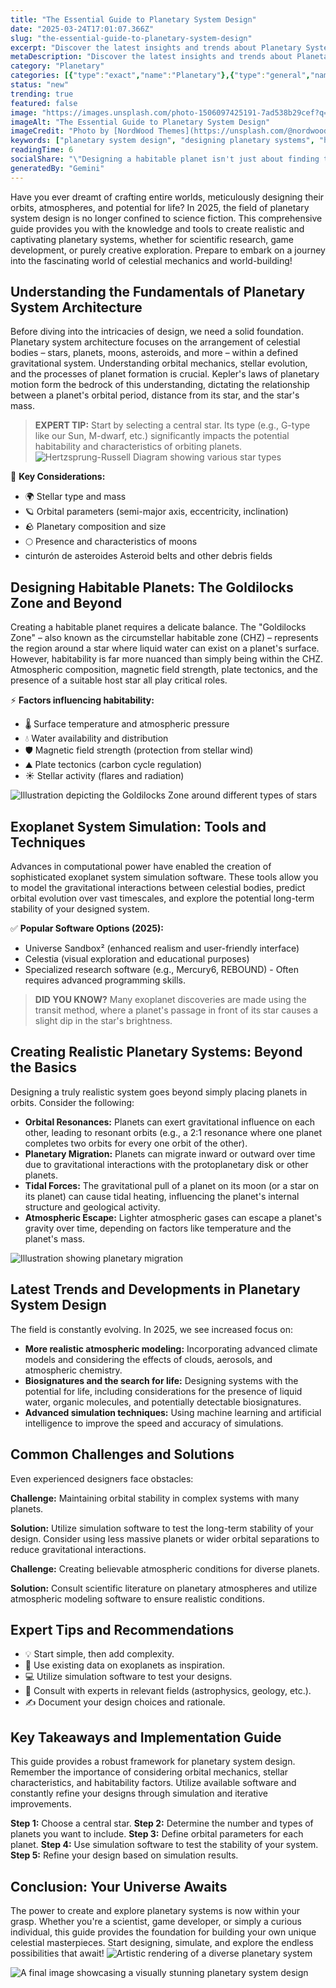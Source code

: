 ```yaml
---
title: "The Essential Guide to Planetary System Design"
date: "2025-03-24T17:01:07.366Z"
slug: "the-essential-guide-to-planetary-system-design"
excerpt: "Discover the latest insights and trends about Planetary System Design. This comprehensive guide covers everything you need to know about Planetary System Design in 2025."
metaDescription: "Discover the latest insights and trends about Planetary System Design. This comprehensive guide covers everything you need to know about Planetary System D..."
category: "Planetary"
categories: [{"type":"exact","name":"Planetary"},{"type":"general","name":"Engineering"},{"type":"medium","name":"Systems Design"},{"type":"specific","name":"Simulation Modeling"},{"type":"niche","name":"Orbital Mechanics"}]
status: "new"
trending: true
featured: false
image: "https://images.unsplash.com/photo-1506097425191-7ad538b29cef?q=85&w=1200&fit=max&fm=webp&auto=compress"
imageAlt: "The Essential Guide to Planetary System Design"
imageCredit: "Photo by [NordWood Themes](https://unsplash.com/@nordwood) on Unsplash"
keywords: ["planetary system design", "designing planetary systems", "habitable planet design", "exoplanet system simulation", "planetary system architecture", "best planetary system design software", "how to design a planetary system", "planetary system design tutorial", "buy planetary system design software", "create realistic planetary systems"]
readingTime: 6
socialShare: "\"Designing a habitable planet isn't just about finding the 'Goldilocks Zone'; it's about orchestrating a symphony of atmospheric, geological, and stellar conditions – a delicate cosmic ballet.\""
generatedBy: "Gemini"
---
```




Have you ever dreamt of crafting entire worlds, meticulously designing their orbits, atmospheres, and potential for life? In 2025, the field of planetary system design is no longer confined to science fiction.  This comprehensive guide provides you with the knowledge and tools to create realistic and captivating planetary systems, whether for scientific research, game development, or purely creative exploration.  Prepare to embark on a journey into the fascinating world of celestial mechanics and world-building!

## Understanding the Fundamentals of Planetary System Architecture

Before diving into the intricacies of design, we need a solid foundation.  Planetary system architecture focuses on the arrangement of celestial bodies – stars, planets, moons, asteroids, and more – within a defined gravitational system.  Understanding orbital mechanics, stellar evolution, and the processes of planet formation is crucial.  Kepler's laws of planetary motion form the bedrock of this understanding, dictating the relationship between a planet's orbital period, distance from its star, and the star's mass.

> **EXPERT TIP:**  Start by selecting a central star. Its type (e.g., G-type like our Sun, M-dwarf, etc.) significantly impacts the potential habitability and characteristics of orbiting planets.  ![Hertzsprung-Russell Diagram showing various star types](https://images.unsplash.com/photo-1476357471311-43c0db9fb2b4?q=85&w=1200&fit=max&fm=webp&auto=compress)

🔑 **Key Considerations:**

* 🌍 Stellar type and mass
* 🪐 Orbital parameters (semi-major axis, eccentricity, inclination)
* 🪨 Planetary composition and size
* 🌕 Presence and characteristics of moons
*  cinturón de asteroides Asteroid belts and other debris fields

## Designing Habitable Planets: The Goldilocks Zone and Beyond

Creating a habitable planet requires a delicate balance.  The "Goldilocks Zone" – also known as the circumstellar habitable zone (CHZ) – represents the region around a star where liquid water can exist on a planet's surface. However, habitability is far more nuanced than simply being within the CHZ.  Atmospheric composition, magnetic field strength, plate tectonics, and the presence of a suitable host star all play critical roles.

⚡ **Factors influencing habitability:**

* 🌡️ Surface temperature and atmospheric pressure
* 💧 Water availability and distribution
* 🛡️ Magnetic field strength (protection from stellar wind)
* ⛰️ Plate tectonics (carbon cycle regulation)
* ☀️ Stellar activity (flares and radiation)

![Illustration depicting the Goldilocks Zone around different types of stars](https://images.unsplash.com/photo-1534670007418-fbb7f6cf32c3?q=85&w=1200&fit=max&fm=webp&auto=compress)

## Exoplanet System Simulation: Tools and Techniques

Advances in computational power have enabled the creation of sophisticated exoplanet system simulation software.  These tools allow you to model the gravitational interactions between celestial bodies, predict orbital evolution over vast timescales, and explore the potential long-term stability of your designed system.

✅ **Popular Software Options (2025):**

* Universe Sandbox² (enhanced realism and user-friendly interface)
*  Celestia (visual exploration and educational purposes)
*  Specialized research software (e.g., Mercury6, REBOUND) -  Often requires advanced programming skills.

> **DID YOU KNOW?**  Many exoplanet discoveries are made using the transit method, where a planet's passage in front of its star causes a slight dip in the star's brightness.

##  Creating Realistic Planetary Systems:  Beyond the Basics

Designing a truly realistic system goes beyond simply placing planets in orbits. Consider the following:

* **Orbital Resonances:**  Planets can exert gravitational influence on each other, leading to resonant orbits (e.g., a 2:1 resonance where one planet completes two orbits for every one orbit of the other).
* **Planetary Migration:**  Planets can migrate inward or outward over time due to gravitational interactions with the protoplanetary disk or other planets.
* **Tidal Forces:**  The gravitational pull of a planet on its moon (or a star on its planet) can cause tidal heating, influencing the planet's internal structure and geological activity.
* **Atmospheric Escape:**  Lighter atmospheric gases can escape a planet's gravity over time, depending on factors like temperature and the planet's mass.

![Illustration showing planetary migration](https://images.unsplash.com/photo-1507238691740-187a5b1d37b8?q=85&w=1200&fit=max&fm=webp&auto=compress)

##  Latest Trends and Developments in Planetary System Design

The field is constantly evolving.  In 2025, we see increased focus on:

* **More realistic atmospheric modeling:** Incorporating advanced climate models and considering the effects of clouds, aerosols, and atmospheric chemistry.
* **Biosignatures and the search for life:**  Designing systems with the potential for life, including considerations for the presence of liquid water, organic molecules, and potentially detectable biosignatures.
* **Advanced simulation techniques:**  Using machine learning and artificial intelligence to improve the speed and accuracy of simulations.

## Common Challenges and Solutions

Even experienced designers face obstacles:

**Challenge:** Maintaining orbital stability in complex systems with many planets.

**Solution:** Utilize simulation software to test the long-term stability of your design.  Consider using less massive planets or wider orbital separations to reduce gravitational interactions.

**Challenge:** Creating believable atmospheric conditions for diverse planets.

**Solution:**  Consult scientific literature on planetary atmospheres and utilize atmospheric modeling software to ensure realistic conditions.

## Expert Tips and Recommendations

* 💡 Start simple, then add complexity.
* 🌌  Use existing data on exoplanets as inspiration.
* 💻  Utilize simulation software to test your designs.
* 🔬  Consult with experts in relevant fields (astrophysics, geology, etc.).
* ✍️  Document your design choices and rationale.

## Key Takeaways and Implementation Guide

This guide provides a robust framework for planetary system design. Remember the importance of considering orbital mechanics, stellar characteristics, and habitability factors.  Utilize available software and constantly refine your designs through simulation and iterative improvements.

**Step 1:**  Choose a central star.
**Step 2:**  Determine the number and types of planets you want to include.
**Step 3:**  Define orbital parameters for each planet.
**Step 4:**  Use simulation software to test the stability of your system.
**Step 5:**  Refine your design based on simulation results.

## Conclusion:  Your Universe Awaits

The power to create and explore planetary systems is now within your grasp.  Whether you're a scientist, game developer, or simply a curious individual, this guide provides the foundation for building your own unique celestial masterpieces.  Start designing, simulate, and explore the endless possibilities that await!  ![Artistic rendering of a diverse planetary system](https://images.unsplash.com/photo-1506097425191-7ad538b29cef?q=85&w=1200&fit=max&fm=webp&auto=compress)

![A final image showcasing a visually stunning planetary system design](https://images.unsplash.com/photo-1501127122-f385ca6ddd9d?q=85&w=1200&fit=max&fm=webp&auto=compress)
